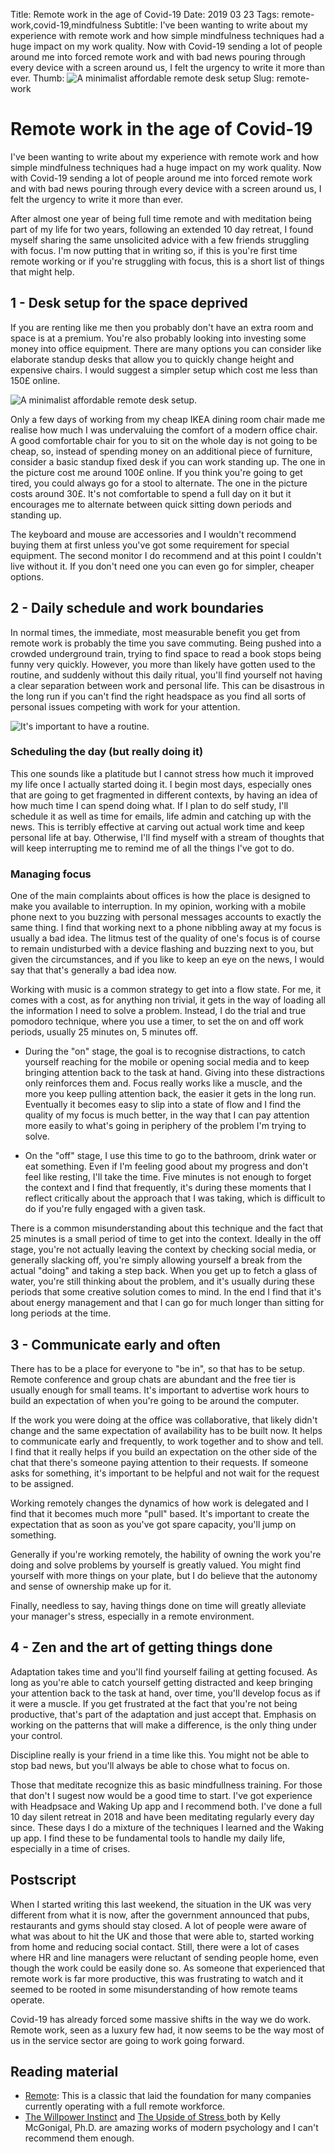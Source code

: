 Title: Remote work in the age of Covid-19
Date: 2019 03 23
Tags: remote-work,covid-19,mindfulness
Subtitle: I've been wanting to write about my experience with remote work and how simple mindfulness techniques had a huge impact on my work quality. Now with Covid-19 sending a lot of people around me into forced remote work and with bad news pouring through every device with a screen around us, I felt the urgency to write it more than ever.
Thumb: <img alt="A minimalist affordable remote desk setup" src="assets/img/remote/desk_s.jpg">
Slug: remote-work

# Remote work in the age of Covid-19

I've been wanting to write about my experience with remote work and how simple mindfulness techniques had a huge impact on my work quality. Now with Covid-19 sending a lot of people around me into forced remote work and with bad news pouring through every device with a screen around us, I felt the urgency to write it more than ever.

After almost one year of being full time remote and with meditation being part of my life for two years, following an extended 10 day retreat, I found myself sharing the same unsolicited advice with a few friends struggling with focus. I'm now putting that in writing so, if this is you're first time remote working or if you're struggling with focus, this is a short list of things that might help.

## 1 - Desk setup for the space deprived

If you are renting like me then you probably don't have an extra room and space is at a premium. You're also probably looking into investing some money into office equipment. There are many options you can consider like elaborate standup desks that allow you to quickly change height and expensive chairs. I would suggest a simpler setup which cost me less than 150£ online.

![A minimalist affordable remote desk setup.](assets/img/remote/desk_s.jpg "A minimalist affordable remote desk setup, complete with a cat holder.")

Only a few days of working from my cheap IKEA dining room chair made me realise how much I was undervaluing the comfort of a modern office chair. A good comfortable chair for you to sit on the whole day is not going to be cheap, so, instead of spending money on an additional piece of furniture, consider a basic standup fixed desk if you can work standing up. The one in the picture cost me around 100£ online. If you think you're going to get tired, you could always go for a stool to alternate. The one in the picture costs around 30£. It's not comfortable to spend a full day on it but it encourages me to alternate between quick sitting down periods and standing up.

The keyboard and mouse are accessories and I wouldn't recommend buying them at first unless you've got some requirement for special equipment. The second monitor I do recommend and at this point I couldn't live without it. If you don't need one you can even go for simpler, cheaper  options.


## 2 - Daily schedule and work boundaries

In normal times, the immediate, most measurable benefit you get from remote work is probably the time you save commuting. Being pushed into a crowded underground train, trying to find space to read a book stops being funny very quickly. However, you more than likely have gotten used to the routine, and suddenly without this daily ritual, you'll find yourself not having a clear separation between work and personal life. This can be disastrous in the long run if you can't find the right headspace as you find all sorts of personal issues competing with work for your attention.

![It's important to have a routine.](assets/img/remote/routine.jpg "It's important to have a routine.")
    
### Scheduling the day (but really doing it)

This one sounds like a platitude but I cannot stress how much it improved my life once I actually started doing it. I begin most days, especially ones that are going to get fragmented in different contexts, by having an idea of how much time I can spend doing what. If I plan to do self study, I'll schedule it as well as time for emails, life admin and catching up with the news. This is terribly effective at carving out actual work time and keep personal life at bay. Otherwise, I'll find myself with a stream of thoughts that will keep interrupting me to remind me of all the things I've got to do.

### Managing focus

One of the main complaints about offices is how the place is designed to make you available to interruption. In my opinion, working with a mobile phone next to you buzzing with personal messages accounts to exactly the same thing. I find that working next to a phone nibbling away at my focus is usually a bad idea. The litmus test of the quality of one's focus is of course to remain undisturbed with a device flashing and buzzing next to you, but given the circumstances, and if you like to keep an eye on the news, I would say that that's generally a bad idea now.

Working with music is a common strategy to get into a flow state. For me, it comes with a cost, as for anything non trivial, it gets in the way of loading all the information I need to solve a problem. Instead, I do the trial and true pomodoro technique, where you use a timer, to set the on and off work periods, usually 25 minutes on, 5 minutes off. 

- During the "on" stage, the goal is to recognise distractions, to catch yourself reaching for the mobile or opening social media and to keep bringing attention back to the task at hand. Giving into these distractions only reinforces them and. Focus really works like a muscle, and the more you keep pulling attention back, the easier it gets in the long run. Eventually it becomes easy to slip into a state of flow and I find the quality of my focus is much better, in the way that I can pay attention more easily to what's going in periphery of the problem I'm trying to solve.

- On the "off" stage, I use this time to go to the bathroom, drink water or eat something. Even if I'm feeling good about my progress and don't feel like resting, I'll take the time. Five minutes is not enough to forget the context and I find that frequently, it's during these moments that I reflect critically about the approach that I was taking, which is difficult to do if you're fully engaged with a given task.

There is a common misunderstanding about this technique and the fact that 25 minutes is a small period of time to get into the context. Ideally in the off stage, you're not actually leaving the context by checking social media, or generally slacking off, you're simply allowing yourself a break from the actual "doing" and taking a step back. When you get up to fetch a glass of water, you're still thinking about the problem, and it's usually during these periods that some creative solution comes to mind. In the end I find that it's about energy management and that I can go for much longer than sitting for long periods at the time.

## 3 - Communicate early and often

There has to be a place for everyone to "be in", so that has to be setup. Remote conference and group chats are abundant and the free tier is usually enough for small teams. It's important to advertise work hours to build an expectation of when you're going to be around the computer.

If the work you were doing at the office was collaborative, that likely didn't change and the same expectation of availability has to be built now. It helps to communicate early and frequently, to work together and to show and tell. I find that it really helps if you build an expectation on the other side of the chat that there's someone paying attention to their requests. If someone asks for something, it's important to be helpful and not wait for the request to be assigned.

Working remotely changes the dynamics of how work is delegated and I find that it becomes much more "pull" based. It's important to create the expectation that as soon as you've got spare capacity, you'll jump on something.

Generally if you're working remotely, the hability of owning the work you're doing and solve problems by yourself is greatly valued. You might find yourself with more things on your plate, but I do believe that the autonomy and sense of ownership make up for it.

Finally, needless to say, having things done on time will greatly alleviate your manager's stress, especially in a remote environment. 

## 4 - Zen and the art of getting things done

Adaptation takes time and you'll find yourself failing at getting focused. As long as you're able to catch yourself getting distracted and keep bringing your attention back to the task at hand, over time, you'll develop focus as if it were a muscle. If you get frustrated at the fact that you're not being productive, that's part of the adaptation and just accept that. Emphasis on working on the patterns that will make a difference, is the only thing under your control.

Discipline really is your friend in a time like this. You might not be able to stop bad news, but you'll always be able to chose what to focus on.

Those that meditate recognize this as basic mindfullness training. For those that don't I sugest now would be a good time to start. I've got experience with Headpsace and Waking Up app and I recommend both. I've done a full 10 day silent retreat in 2018 and have been meditating regularly every day since. These days I do a mixture of the techniques I learned and the Waking up app. I find these to be fundamental tools to handle my daily life, especially in a time of crises.

## Postscript

When I started writing this last weekend, the situation in the UK was very different from what it is now, after the government announced that pubs, restaurants and gyms should stay closed. A lot of people were aware of what was about to hit the UK and those that were able to, started working from home and reducing social contact. Still, there were a lot of cases where HR and line managers were reluctant of sending people home, even though the work could be easily done so. As someone that experienced that remote work is far more productive, this was frustrating to watch and it seemed to be rooted in some misunderstanding of how remote teams operate.

Covid-19 has already forced some massive shifts in the way we do work. Remote work, seen as a luxury few had, it now seems to be the way most of us in the service sector are going to work going forward.

## Reading material

- [Remote](https://basecamp.com/books/remote): This is a classic that laid the foundation for many companies currently operating with a full remote workforce.
- [The Willpower Instinct](https://www.goodreads.com/book/show/10865206-the-willpower-instinct) and 
[ The Upside of Stress ](https://www.goodreads.com/book/show/23281639-the-upside-of-stress)
both by Kelly McGonigal, Ph.D. are amazing works of modern psychology and I can't recommend them enough.
